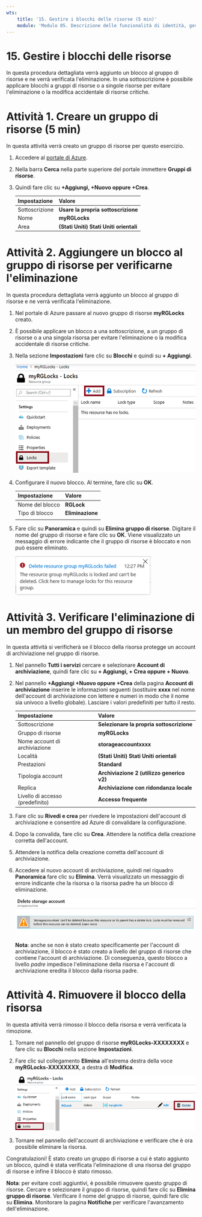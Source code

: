 ```yaml
---
wts:
    title: '15. Gestire i blocchi delle risorse (5 min)'
    module: 'Modulo 05. Descrizione delle funzionalità di identità, governance, privacy e conformità'
---
```

# 15. Gestire i blocchi delle risorse

In questa procedura dettagliata verrà aggiunto un blocco al gruppo di risorse e ne verrà verificata l'eliminazione. In una sottoscrizione è possibile applicare blocchi a gruppi di risorse o a singole risorse per evitare l'eliminazione o la modifica accidentale di risorse critiche.  

# Attività 1. Creare un gruppo di risorse (5 min)

In questa attività verrà creato un gruppo di risorse per questo esercizio. 

1. Accedere al [portale di Azure](https://portal.azure.com).

2. Nella barra **Cerca** nella parte superiore del portale immettere **Gruppi di risorse**. 

3. Quindi fare clic su **+Aggiungi, +Nuovo oppure +Crea**. 

    | Impostazione | Valore |
    | -- | -- |
    | Sottoscrizione | **Usare la propria sottoscrizione** |
    | Nome | **myRGLocks** |
    | Area | **(Stati Uniti) Stati Uniti orientali** |
    

# Attività 2.  Aggiungere un blocco al gruppo di risorse per verificarne l'eliminazione

In questa procedura dettagliata verrà aggiunto un blocco al gruppo di risorse e ne verrà verificata l'eliminazione. 

1. Nel portale di Azure passare al nuovo gruppo di risorse **myRGLocks** creato.

2. È possibile applicare un blocco a una sottoscrizione, a un gruppo di risorse o a una singola risorsa per evitare l'eliminazione o la modifica accidentale di risorse critiche. 

3. Nella sezione **Impostazioni** fare clic su **Blocchi** e quindi su **+ Aggiungi**. 

    ![Screenshot del gruppo di risorse myRGLocks con il riquadro Blocchi visualizzato.](../images/1601.png)

4. Configurare il nuovo blocco. Al termine, fare clic su **OK**. 

    | Impostazione | Valore |
    | -- | -- |
    | Nome del blocco | **RGLock** |
    | Tipo di blocco | **Eliminazione** |
    | | |

5. Fare clic su **Panoramica** e quindi su **Elimina gruppo di risorse**. Digitare il nome del gruppo di risorse e fare clic su **OK**. Viene visualizzato un messaggio di errore indicante che il gruppo di risorse è bloccato e non può essere eliminato.

    ![Screenshot dell'eliminazione non riuscita a causa del blocco.](../images/1602.png)

# Attività 3. Verificare l'eliminazione di un membro del gruppo di risorse

In questa attività si verificherà se il blocco della risorsa protegge un account di archiviazione nel gruppo di risorse. 

1. Nel pannello **Tutti i servizi** cercare e selezionare **Account di archiviazione**, quindi fare clic su **+ Aggiungi, + Crea oppure + Nuovo**. 

2. Nel pannello **+Aggiungi +Nuovo oppure +Crea** della pagina **Account di archiviazione** inserire le informazioni seguenti (sostituire **xxxx** nel nome dell'account di archiviazione con lettere e numeri in modo che il nome sia univoco a livello globale). Lasciare i valori predefiniti per tutto il resto.

    | Impostazione | Valore | 
    | --- | --- |
    | Sottoscrizione | **Selezionare la propria sottoscrizione** |
    | Gruppo di risorse | **myRGLocks** |
    | Nome account di archiviazione | **storageaccountxxxx** |
    | Località | **(Stati Uniti) Stati Uniti orientali**  |
    | Prestazioni | **Standard** |
    | Tipologia account | **Archiviazione 2 (utilizzo generico v2)** |
    | Replica | **Archiviazione con ridondanza locale** |
    | Livello di accesso (predefinito) | **Accesso frequente** |
   

3. Fare clic su **Rivedi e crea** per rivedere le impostazioni dell'account di archiviazione e consentire ad Azure di convalidare la configurazione. 

4. Dopo la convalida, fare clic su **Crea**. Attendere la notifica della creazione corretta dell'account. 

5.  Attendere la notifica della creazione corretta dell'account di archiviazione. 

6. Accedere al nuovo account di archiviazione, quindi nel riquadro **Panoramica** fare clic su **Elimina**. Verrà visualizzato un messaggio di errore indicante che la risorsa o la risorsa padre ha un blocco di eliminazione. 

    ![Screenshot dell'errore di eliminazione dell'account di archiviazione.](../images/1603.png)

    **Nota**: anche se non è stato creato specificamente per l'account di archiviazione, il blocco è stato creato a livello del gruppo di risorse che contiene l'account di archiviazione. Di conseguenza, questo blocco a livello *padre* impedisce l'eliminazione della risorsa e l'account di archiviazione eredita il blocco dalla risorsa padre.

# Attività 4. Rimuovere il blocco della risorsa

In questa attività verrà rimosso il blocco della risorsa e verrà verificata la rimozione. 

1. Tornare nel pannello del gruppo di risorse **myRGLocks-XXXXXXXX** e fare clic su **Blocchi** nella sezione **Impostazioni**.
    
2. Fare clic sul collegamento **Elimina** all'estrema destra della voce **myRGLocks-XXXXXXXX**, a destra di **Modifica**.

    ![Screenshot del blocco con il collegamento Elimina evidenziato.](../images/1604.png)

3. Tornare nel pannello dell'account di archiviazione e verificare che è ora possibile eliminare la risorsa.

Congratulazioni! È stato creato un gruppo di risorse a cui è stato aggiunto un blocco, quindi è stata verificata l'eliminazione di una risorsa del gruppo di risorse e infine il blocco è stato rimosso. 

**Nota**: per evitare costi aggiuntivi, è possibile rimuovere questo gruppo di risorse. Cercare e selezionare il gruppo di risorse, quindi fare clic su **Elimina gruppo di risorse**. Verificare il nome del gruppo di risorse, quindi fare clic su **Elimina**. Monitorare la pagina **Notifiche** per verificare l'avanzamento dell'eliminazione.
